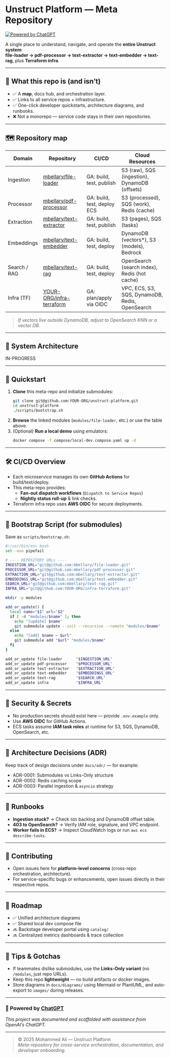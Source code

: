 # Unstruct Platform — Meta Repository

[![Powered by ChatGPT](https://img.shields.io/badge/Powered%20by-ChatGPT-10a37f?style=for-the-badge&logo=openai&logoColor=white)](https://openai.com/chatgpt)

A single place to understand, navigate, and operate the **entire Unstruct system**:  
**file-loader → pdf-processor → text-extractor → text-embedder → text-rag**, plus **Terraform infra**.

---

## 🔭 What this repo is (and isn’t)
- ✅ A **map**, docs hub, and orchestration layer.  
- ✅ Links to all service repos + infrastructure.  
- ✅ One-click developer quickstarts, architecture diagrams, and runbooks.  
- ❌ Not a monorepo — service code stays in their own repositories.

---

## 🗺️ Repository map

| Domain       | Repository                                                                 | CI/CD                      | Cloud Resources |
|---------------|----------------------------------------------------------------------------|-----------------------------|-----------------|
| Ingestion     | [mbellary/file-loader](https://github.com/mbellary/file-loader)         | GA: build, test, publish    | S3 (raw), SQS (ingestion), DynamoDB (offsets) |
| Processor     | [mbellary/pdf-processor](https://github.com/mbellary/pdf-processor)     | GA: build, test, deploy ECS | S3 (processed), SQS (work), Redis (cache) |
| Extraction    | [mbellary/text-extractor](https://github.com/mbellary/text-extractor)   | GA: build, test, publish    | S3 (pages), SQS (tasks) |
| Embeddings    | [mbellary/text-embedder](https://github.com/mbellary/text-embedder)     | GA: build, test, deploy     | DynamoDB (vectors*), S3 (models), Bedrock |
| Search / RAG  | [mbellary/text-rag](https://github.com/mbellary/text-rag)               | GA: build, test, deploy     | OpenSearch (search index), Redis (hot cache) |
| Infra (TF)    | [YOUR-ORG/infra-terraform](https://github.com/YOUR-ORG/infra-terraform) | GA: plan/apply via OIDC     | VPC, ECS, S3, SQS, DynamoDB, Redis, OpenSearch |

> *If vectors live outside DynamoDB, adjust to OpenSearch KNN or a vector DB.*

---

## 🧩 System Architecture

IN-PROGRESS

---

## 🚀 Quickstart

1. **Clone** this meta-repo and initialize submodules:
   ```bash
   git clone git@github.com:YOUR-ORG/unstruct-platform.git
   cd unstruct-platform
   ./scripts/bootstrap.sh
   ```
2. **Browse** the linked modules (`modules/file-loader`, etc.) or use the table above.
3. (Optional) **Run a local demo** using emulators:
   ```bash
   docker compose -f compose/local-dev.compose.yaml up -d
   ```

---

## 🛠️ CI/CD Overview

- Each microservice manages its own **GitHub Actions** for build/test/deploy.  
- This meta-repo provides:
  - **Fan-out dispatch workflows** (`Dispatch to Service Repos`)
  - **Nightly status roll-up** & link checks.
- Terraform infra repo uses **AWS OIDC** for secure deployments.

---

## 🧱 Bootstrap Script (for submodules)

Save as `scripts/bootstrap.sh`:

```bash
#!/usr/bin/env bash
set -euo pipefail

# ---- REPOSITORY URLs ----
INGESTION_URL="git@github.com:mbellary/file-loader.git"
PROCESSOR_URL="git@github.com:mbellary/pdf-processor.git"
EXTRACTION_URL="git@github.com:mbellary/text-extractor.git"
EMBEDDINGS_URL="git@github.com:mbellary/text-embedder.git"
SEARCH_URL="git@github.com:mbellary/text-rag.git"
INFRA_URL="git@github.com:YOUR-ORG/infra-terraform.git"

mkdir -p modules

add_or_update() {
  local name="$1" url="$2"
  if [ -d "modules/$name" ]; then
    echo "[update] $name"
    git submodule update --init --recursive --remote "modules/$name"
  else
    echo "[add] $name ← $url"
    git submodule add "$url" "modules/$name"
  fi
}

add_or_update file-loader      "$INGESTION_URL"
add_or_update pdf-processor    "$PROCESSOR_URL"
add_or_update text-extractor   "$EXTRACTION_URL"
add_or_update text-embedder    "$EMBEDDINGS_URL"
add_or_update text-rag         "$SEARCH_URL"
add_or_update infra            "$INFRA_URL"
```

---

## 🔐 Security & Secrets

- No production secrets should exist here — provide `.env.example` only.  
- Use **AWS OIDC** for GitHub Actions.  
- ECS tasks assume **IAM task roles** at runtime for S3, SQS, DynamoDB, OpenSearch, etc.

---

## 🧠 Architecture Decisions (ADR)

Keep track of design decisions under `docs/adr/` — for example:
- ADR-0001: Submodules vs Links-Only structure  
- ADR-0002: Redis caching scope  
- ADR-0003: Parallel ingestion & `asyncio` strategy  

---

## 📒 Runbooks

- **Ingestion stuck?** → Check `SQS` backlog and DynamoDB offset table.  
- **403 to OpenSearch?** → Verify IAM role, signature, and VPC endpoint.  
- **Worker fails in ECS?** → Inspect CloudWatch logs or run `aws ecs describe-tasks`.

---

## 🤝 Contributing

- Open issues here for **platform-level concerns** (cross-repo orchestration, architecture).  
- For service-specific bugs or enhancements, open issues directly in their respective repos.

---

## 📌 Roadmap

- ✅ Unified architecture diagrams  
- ✅ Shared local dev compose file  
- 🔜 Backstage developer portal using `catalog/`  
- 🔜 Centralized metrics dashboards & trace collection  

---

## 🧭 Tips & Gotchas

- If teammates dislike submodules, use the **Links-Only variant** (no `/modules`, just repo URLs).  
- Keep this repo **lightweight** — no build artifacts or docker images.  
- Store diagrams in `docs/diagrams/` using Mermaid or PlantUML, and auto-export to `images/` during releases.

---

### 🤖 Powered by [ChatGPT](https://openai.com/chatgpt)
_This project was documented and scaffolded with assistance from OpenAI’s ChatGPT._

---

> © 2025 Mohammed Ali — Unstruct Platform  
> _Meta-repository for cross-service orchestration, documentation, and developer onboarding._
